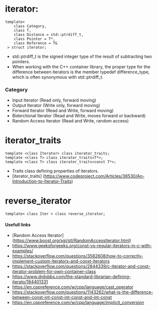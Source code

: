 # iterator:
    template<
        class Category,
        class T,
        class Distance = std::ptrdiff_t,
        class Pointer = T*,
        class Reference = T&
     > struct iterator;
- std::ptrdiff_t is the signed integer type of the result of subtracting two pointers.
- When working with the C++ container library, the proper type for the difference between iterators is the member typedef difference_type, which is often synonymous with std::ptrdiff_t.
### Category 
- Input Iterator (Read only, forward moving)
- Output Iterator (Write only, forward moving)
- Forward Iterator (Read and Write, forward moving)
- Biderctional Iterator (Read and Write, moves forward or backward)
- Random Access Iterator (Read and Write, random access)
# iterator_traits
    template <class Iterator> class iterator_traits;
    template <class T> class iterator_traits<T*>;
    template <class T> class iterator_traits<const T*>;
- Traits class defining properties of iterators.
- [iterator_traits] (https://www.codeproject.com/Articles/36530/An-Introduction-to-Iterator-Traits)
# reverse_iterator
    template< class Iter > class reverse_iterator;
#### Usefull links
- [Random Access Iterator] (https://www.boost.org/sgi/stl/RandomAccessIterator.html)
- https://www.geeksforgeeks.org/const-vs-regular-iterators-in-c-with-examples/
- https://stackoverflow.com/questions/3582608/how-to-correctly-implement-custom-iterators-and-const-iterators
- https://stackoverflow.com/questions/2844339/c-iterator-and-const-iterator-problem-for-own-container-class
- https://www.drdobbs.com/the-standard-librarian-defining-iterato/184401331
- https://en.cppreference.com/w/cpp/language/cast_operator
- https://stackoverflow.com/questions/1143262/what-is-the-difference-between-const-int-const-int-const-and-int-const
- https://en.cppreference.com/w/cpp/language/implicit_conversion